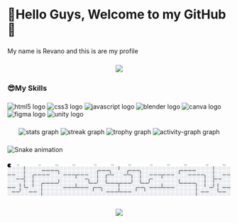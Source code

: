 <h1 align="left">👀Hello Guys, Welcome to my GitHub👀</h1>

###

<p align="left">My name is Revano and this is are my profile</p>

###

<div align="center">
  <img height="220" src="https://media3.giphy.com/media/v1.Y2lkPTc5MGI3NjExbjFiM3Qzb2g3Y2ZpdnYyMWM3N3pkanA4bDBpY3N6enBsNzg0d3I2aSZlcD12MV9pbnRlcm5hbF9naWZfYnlfaWQmY3Q9Zw/8Lc5xmvzRhlLy/giphy.gif"  />
</div>

###

<h3 align="left">😎My Skills</h3>

###

<div align="left">
  <img src="https://cdn.jsdelivr.net/gh/devicons/devicon/icons/html5/html5-original.svg" height="40" alt="html5 logo"  />
  <img src="https://cdn.jsdelivr.net/gh/devicons/devicon/icons/css3/css3-original.svg" height="40" alt="css3 logo"  />
  <img src="https://cdn.jsdelivr.net/gh/devicons/devicon/icons/javascript/javascript-original.svg" height="40" alt="javascript logo"  />
  <img src="https://cdn.jsdelivr.net/gh/devicons/devicon/icons/blender/blender-original.svg" height="40" alt="blender logo"  />
  <img src="https://cdn.jsdelivr.net/gh/devicons/devicon/icons/canva/canva-original.svg" height="40" alt="canva logo"  />
  <img src="https://cdn.jsdelivr.net/gh/devicons/devicon/icons/figma/figma-original.svg" height="40" alt="figma logo"  />
  <img src="https://cdn.jsdelivr.net/gh/devicons/devicon/icons/unity/unity-original.svg" height="40" alt="unity logo"  />
</div>

###

<div align="center">
  <img src="https://github-readme-stats.vercel.app/api?username=ItsRevv&hide_title=false&hide_rank=false&show_icons=true&include_all_commits=true&count_private=true&disable_animations=false&theme=dracula&locale=id&hide_border=false&order=1" height="150" alt="stats graph"  />
  <img src="https://streak-stats.demolab.com?user=ItsRevv&locale=en&mode=daily&theme=dracula&hide_border=false&border_radius=5&order=3&locale=id" height="150" alt="streak graph"  />
  <img src="https://github-profile-trophy.vercel.app?username=ItsRevv&theme=dracula&column=-1&row=1&margin-w=8&margin-h=8&no-bg=false&no-frame=false&order=4" height="150" alt="trophy graph"  />
  <img src="https://github-readme-activity-graph.vercel.app/graph?username=ItsRevv&radius=16&theme=react&area=true&order=5" height="200" alt="activity-graph graph"  />
</div>

###

<img src="https://raw.githubusercontent.com/ItsRevv/ItsRevv/output/snake.svg" alt="Snake animation" />

###

<picture>
  <source media="(prefers-color-scheme: dark)" srcset="https://raw.githubusercontent.com/ItsRevv/ItsRevv/output/pacman-contribution-graph-dark.svg">
  <source media="(prefers-color-scheme: light)" srcset="https://raw.githubusercontent.com/ItsRevv/ItsRevv/output/pacman-contribution-graph.svg">
  <img alt="pacman contribution graph" src="https://raw.githubusercontent.com/ItsRevv/ItsRevv/output/pacman-contribution-graph.svg">
</picture>

###

<div align="center">
  <img src="https://profile-counter.glitch.me/ItsRevv/count.svg?"  />
</div>

###

